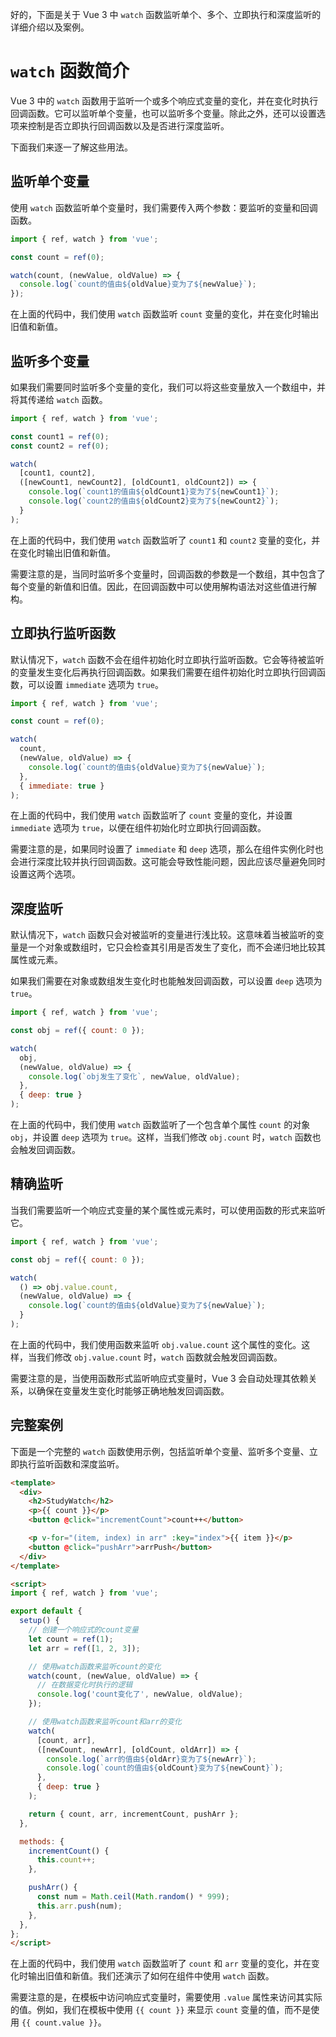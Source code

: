 好的，下面是关于 Vue 3 中 `watch` 函数监听单个、多个、立即执行和深度监听的详细介绍以及案例。

# `watch` 函数简介

Vue 3 中的 `watch` 函数用于监听一个或多个响应式变量的变化，并在变化时执行回调函数。它可以监听单个变量，也可以监听多个变量。除此之外，还可以设置选项来控制是否立即执行回调函数以及是否进行深度监听。

下面我们来逐一了解这些用法。

## 监听单个变量

使用 `watch` 函数监听单个变量时，我们需要传入两个参数：要监听的变量和回调函数。

```js
import { ref, watch } from 'vue';

const count = ref(0);

watch(count, (newValue, oldValue) => {
  console.log(`count的值由${oldValue}变为了${newValue}`);
});
```

在上面的代码中，我们使用 `watch` 函数监听 `count` 变量的变化，并在变化时输出旧值和新值。

## 监听多个变量

如果我们需要同时监听多个变量的变化，我们可以将这些变量放入一个数组中，并将其传递给 `watch` 函数。

```js
import { ref, watch } from 'vue';

const count1 = ref(0);
const count2 = ref(0);

watch(
  [count1, count2],
  ([newCount1, newCount2], [oldCount1, oldCount2]) => {
    console.log(`count1的值由${oldCount1}变为了${newCount1}`);
    console.log(`count2的值由${oldCount2}变为了${newCount2}`);
  }
);
```

在上面的代码中，我们使用 `watch` 函数监听了 `count1` 和 `count2` 变量的变化，并在变化时输出旧值和新值。

需要注意的是，当同时监听多个变量时，回调函数的参数是一个数组，其中包含了每个变量的新值和旧值。因此，在回调函数中可以使用解构语法对这些值进行解构。

## 立即执行监听函数

默认情况下，`watch` 函数不会在组件初始化时立即执行监听函数。它会等待被监听的变量发生变化后再执行回调函数。如果我们需要在组件初始化时立即执行回调函数，可以设置 `immediate` 选项为 `true`。

```js
import { ref, watch } from 'vue';

const count = ref(0);

watch(
  count,
  (newValue, oldValue) => {
    console.log(`count的值由${oldValue}变为了${newValue}`);
  },
  { immediate: true }
);
```

在上面的代码中，我们使用 `watch` 函数监听了 `count` 变量的变化，并设置 `immediate` 选项为 `true`，以便在组件初始化时立即执行回调函数。

需要注意的是，如果同时设置了 `immediate` 和 `deep` 选项，那么在组件实例化时也会进行深度比较并执行回调函数。这可能会导致性能问题，因此应该尽量避免同时设置这两个选项。

## 深度监听

默认情况下，`watch` 函数只会对被监听的变量进行浅比较。这意味着当被监听的变量是一个对象或数组时，它只会检查其引用是否发生了变化，而不会递归地比较其属性或元素。

如果我们需要在对象或数组发生变化时也能触发回调函数，可以设置 `deep` 选项为 `true`。

```js
import { ref, watch } from 'vue';

const obj = ref({ count: 0 });

watch(
  obj,
  (newValue, oldValue) => {
    console.log(`obj发生了变化`, newValue, oldValue);
  },
  { deep: true }
);
```

在上面的代码中，我们使用 `watch` 函数监听了一个包含单个属性 `count` 的对象 `obj`，并设置 `deep` 选项为 `true`。这样，当我们修改 `obj.count` 时，`watch` 函数也会触发回调函数。

## 精确监听

当我们需要监听一个响应式变量的某个属性或元素时，可以使用函数的形式来监听它。

```js
import { ref, watch } from 'vue';

const obj = ref({ count: 0 });

watch(
  () => obj.value.count,
  (newValue, oldValue) => {
    console.log(`count的值由${oldValue}变为了${newValue}`);
  }
);
```

在上面的代码中，我们使用函数来监听 `obj.value.count` 这个属性的变化。这样，当我们修改 `obj.value.count` 时，`watch` 函数就会触发回调函数。

需要注意的是，当使用函数形式监听响应式变量时，Vue 3 会自动处理其依赖关系，以确保在变量发生变化时能够正确地触发回调函数。

## 完整案例

下面是一个完整的 `watch` 函数使用示例，包括监听单个变量、监听多个变量、立即执行监听函数和深度监听。

```html
<template>
  <div>
    <h2>StudyWatch</h2>
    <p>{{ count }}</p>
    <button @click="incrementCount">count++</button>

    <p v-for="(item, index) in arr" :key="index">{{ item }}</p>
    <button @click="pushArr">arrPush</button>
  </div>
</template>

<script>
import { ref, watch } from 'vue';

export default {
  setup() {
    // 创建一个响应式的count变量
    let count = ref(1);
    let arr = ref([1, 2, 3]);

    // 使用watch函数来监听count的变化
    watch(count, (newValue, oldValue) => {
      // 在数据变化时执行的逻辑
      console.log('count变化了', newValue, oldValue);
    });

    // 使用watch函数来监听count和arr的变化
    watch(
      [count, arr],
      ([newCount, newArr], [oldCount, oldArr]) => {
        console.log(`arr的值由${oldArr}变为了${newArr}`);
        console.log(`count的值由${oldCount}变为了${newCount}`);
      },
      { deep: true }
    );

    return { count, arr, incrementCount, pushArr };
  },

  methods: {
    incrementCount() {
      this.count++;
    },

    pushArr() {
      const num = Math.ceil(Math.random() * 999);
      this.arr.push(num);
    },
  },
};
</script>
```

在上面的代码中，我们使用 `watch` 函数监听了 `count` 和 `arr` 变量的变化，并在变化时输出旧值和新值。我们还演示了如何在组件中使用 `watch` 函数。

需要注意的是，在模板中访问响应式变量时，需要使用 `.value` 属性来访问其实际的值。例如，我们在模板中使用 `{{ count }}` 来显示 `count` 变量的值，而不是使用 `{{ count.value }}`。
